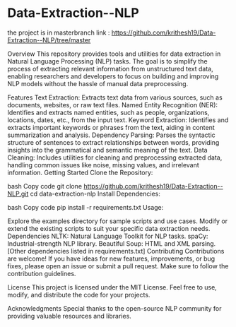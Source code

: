 # Data-Extraction--NLP
the project is in masterbranch 
link : https://github.com/krithesh19/Data-Extraction--NLP/tree/master

Overview
This repository provides tools and utilities for data extraction in Natural Language Processing (NLP) tasks. The goal is to simplify the process of extracting relevant information from unstructured text data, enabling researchers and developers to focus on building and improving NLP models without the hassle of manual data preprocessing.

Features
Text Extraction: Extracts text data from various sources, such as documents, websites, or raw text files.
Named Entity Recognition (NER): Identifies and extracts named entities, such as people, organizations, locations, dates, etc., from the input text.
Keyword Extraction: Identifies and extracts important keywords or phrases from the text, aiding in content summarization and analysis.
Dependency Parsing: Parses the syntactic structure of sentences to extract relationships between words, providing insights into the grammatical and semantic meaning of the text.
Data Cleaning: Includes utilities for cleaning and preprocessing extracted data, handling common issues like noise, missing values, and irrelevant information.
Getting Started
Clone the Repository:

bash
Copy code
git clone https://github.com/krithesh19/Data-Extraction--NLP.git
cd data-extraction-nlp
Install Dependencies:

bash
Copy code
pip install -r requirements.txt
Usage:

Explore the examples directory for sample scripts and use cases.
Modify or extend the existing scripts to suit your specific data extraction needs.
Dependencies
NLTK: Natural Language Toolkit for NLP tasks.
spaCy: Industrial-strength NLP library.
Beautiful Soup: HTML and XML parsing.
[Other dependencies listed in requirements.txt]
Contributing
Contributions are welcome! If you have ideas for new features, improvements, or bug fixes, please open an issue or submit a pull request. Make sure to follow the contribution guidelines.

License
This project is licensed under the MIT License. Feel free to use, modify, and distribute the code for your projects.

Acknowledgments
Special thanks to the open-source NLP community for providing valuable resources and libraries.
